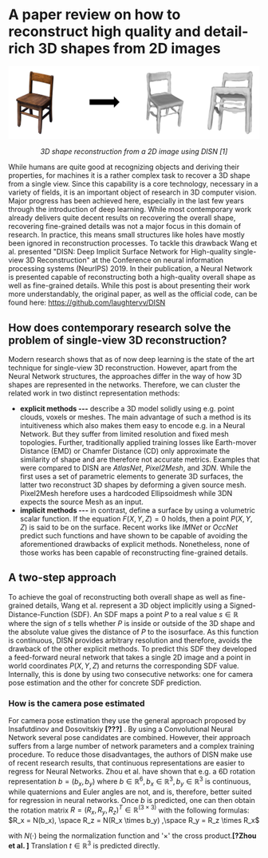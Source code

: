 


# A paper review on how to reconstruct high quality and detail-rich 3D shapes from 2D images
![enter image description here](https://github.com/bockph/DISN-Presentation/blob/master/title_1.png?raw=true)
<center><i>3D shape reconstruction from a 2D image using DISN [1]</i></center> 

While humans are quite good at recognizing objects and deriving their properties, for machines it is a rather complex task to recover a 3D shape from a single view. Since this capability is a core technology, necessary in a variety of fields, it is an important object of research in 3D computer vision. Major progress has been achieved here, especially in the last few years through the introduction of deep learning. While most contemporary work already delivers quite decent results on recovering the overall shape, recovering fine-grained details was not a major focus in this domain of research. In practice, this means small structures like holes have mostly been ignored in reconstruction processes. To tackle this drawback Wang et al. presented "DISN: Deep Implicit Surface Network for High-quality single-view 3D Reconstruction" at the Conference on neural information processing systems (NeurIPS) 2019. 
In their publication, a Neural Network is presented capable of reconstructing both a high-quality overall shape as well as fine-grained details. While this post is about presenting their work more understandably, the original paper, as well as the official code, can be found here: https://github.com/laughtervv/DISN

## How does contemporary research solve the problem of single-view 3D reconstruction?

Modern research shows that as of now deep learning is the state of the art technique for single-view 3D reconstruction. However, apart from the Neural Network structures, the approaches differ in the way of how 3D shapes are represented in the networks. Therefore, we can cluster the related work in two distinct representation methods:

 - **explicit methods ---** describe a 3D model solidly using e.g. point clouds, voxels or meshes. The main advantage of such a method is its intuitiveness which also makes them easy to encode e.g. in a Neural Network. But they suffer from limited resolution and fixed mesh topologies. Further, traditionally applied training losses like Earth-mover Distance (EMD) or Chamfer Distance (CD) only approximate the similarity of shape and are therefore not accurate metrics.
Examples that were compared to DISN are *AtlasNet*, *Pixel2Mesh*, and *3DN*.  While the first uses a set of parametric elements to generate 3D surfaces, the latter two reconstruct 3D shapes by deforming a given source mesh. Pixel2Mesh herefore uses a hardcoded Ellipsoidmesh while 3DN expects the source Mesh as an input. 
 - **implicit methods ---** in contrast, define a surface by using a volumetric scalar function. If the equation $F(X,Y,Z) = 0$ holds, then a point $P(X,Y,Z)$ is said to be on the surface. 
Recent works like  *IMNet* or *OccNet*  predict such functions and have shown to be capable of avoiding the aforementioned drawbacks of explicit methods. Nonetheless, none of those works has been capable of reconstructing fine-grained details.

## A two-step approach
To achieve the goal of reconstructing both overall shape as well as fine-grained details, Wang et al. represent a 3D object implicitly using a Signed-Distance-Function (SDF). An SDF maps a point $P$ to a real value $s \in \mathbb{R}$ where the sign of $s$ tells whether $P$ is inside or outside of the 3D shape and the absolute value gives the distance of $P$ to the isosurface.  As this function is continuous, DISN provides arbitrary resolution and therefore, avoids the drawback of the other explicit methods.
To predict this SDF they developed a feed-forward neural network that takes a single 2D image and a point in world coordinates $P(X, Y, Z)$ and returns the corresponding SDF value. Internally, this is done by using two consecutive networks: one for camera pose estimation and the other for concrete SDF prediction.

### How is the camera pose estimated 
For camera pose estimation they use the general approach proposed by Insafutdinov and Dosovitskiy **[???]** . By using a Convolutional Neural Network several pose candidates are combined. However, their approach suffers from a large number of network parameters and a complex training procedure. 
To reduce those disadvantages, the authors of DISN make use of recent research results, that continuous representations are easier to regress for Neural Networks. Zhou et al. have shown that e.g. a 6D rotation representation $b=(b_x,b_y)$ where $b \in \mathbb{R}^6, b_x \in \mathbb{R}^3, b_y \in \mathbb{R}^3$  is continuous, while quaternions and Euler angles are not, and is, therefore, better suited for regression in neural networks. Once $b$ is predicted, one can then obtain the rotation matrix $R= (R_x, R_y, R_z)^T\in \mathbb{R}^{(3\times3)}$ with the following formulas:
$R_x = N(b_x), \space R_z = N(R_x \times b_y) ,\space R_y = R_z \times R_x$

with $N(\cdot)$ being the normalization function and '$\times$' the cross product.**[?Zhou et al. ]**
Translation $t \in \mathbb{R}^3$ is predicted directly.




<!--stackedit_data:
eyJoaXN0b3J5IjpbNTkzOTIwOTM2LDE5ODY5MDgzMDYsLTEzMj
IzMDg4NzMsMjA3NTEwNTEyNiwtNzc1NzU2MTk0LDM2MTk0NzMw
MCwtMTEyODYxNDcyNyw5MDI2NDE3OTUsLTMyMDE1NjIsLTIxMj
E2OTM2MDIsNTU0MDY3ODA5LC0yMTQ2MjkzNjI0LDE1MjYxMjc0
ODYsNTIzNzE3ODMzLC05ODMwNzM5OTQsLTE1NDI0NzU3MjQsLT
QyMjg1NTU0MiwyMTIzMjExNjk4LC0zNDk4OTEyODUsLTE0NTM5
NzcwNTldfQ==
-->